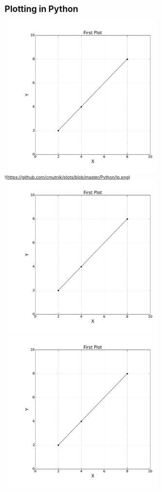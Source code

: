 # Plotting in Python



![Sample Dash App](https://github.com/cmutnik/plots/blob/master/Python/lp.png)
!(https://github.com/cmutnik/plots/blob/master/Python/lp.png)
![](https://github.com/cmutnik/plots/blob/master/Python/lp.png)
![Foo](https://github.com/cmutnik/plots/blob/master/Python/lp.png)